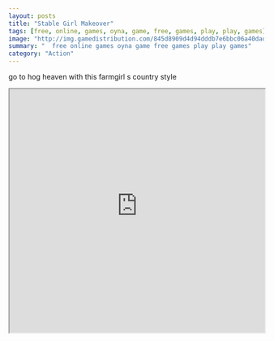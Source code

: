 ```yaml
---
layout: posts
title: "Stable Girl Makeover"
tags: [free, online, games, oyna, game, free, games, play, play, games]
image: "http://img.gamedistribution.com/845d8909d4d94dddb7e6bbc06a40dad1.jpg"
summary: "  free online games oyna game free games play play games"
category: "Action"
---
```


go to hog heaven with this farmgirl s country style

<iframe width="100%" height="480px;" src="http://flash.gamedistribution.com?game=845d8909d4d94dddb7e6bbc06a40dad1"></iframe>